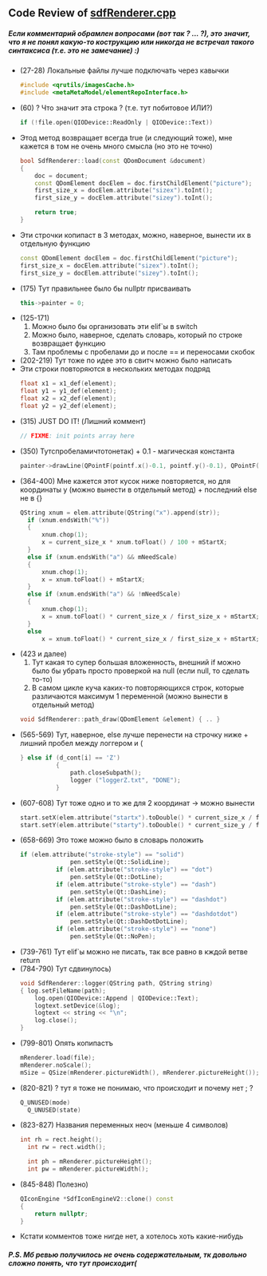 ## Code Review of [sdfRenderer.cpp](https://github.com/qreal/qreal/blob/master/qrgui/plugins/pluginManager/sdfRenderer.cpp)
##### Если комментарий обрамлен вопросами (вот так ? ... ?), это значит, что я не понял какую-то кострукцию или никогда не встречал такого синтаксиса (т.е. это не замечание) :)

* (27-28) Локальные файлы лучше подключать через кавычки
  ```cpp
  #include <qrutils/imagesCache.h>
  #include <metaMetaModel/elementRepoInterface.h>
  ```
* (60) ? Что значит эта строка ? (т.е. тут побитовое ИЛИ?)
  ```cpp
  if (!file.open(QIODevice::ReadOnly | QIODevice::Text))
  ```
* Этод метод возвращает всегда true (и следующий тоже), мне кажется в том не очень много смысла (но это не точно)
  ```cpp
  bool SdfRenderer::load(const QDomDocument &document)
  {
	  doc = document;
	  const QDomElement docElem = doc.firstChildElement("picture");
	  first_size_x = docElem.attribute("sizex").toInt();
	  first_size_y = docElem.attribute("sizey").toInt();
  
	  return true;
  }
  ```
* Эти строчки копипаст в 3 методах, можно, наверное, вынести их в отдельную функцию 
  ```cpp
  const QDomElement docElem = doc.firstChildElement("picture");
  first_size_x = docElem.attribute("sizex").toInt();
  first_size_y = docElem.attribute("sizey").toInt();
  ```
* (175) Тут правильнее было бы nullptr присваивать
  ```cpp
  this->painter = 0;
  ```
* (125-171)
  1) Можно было бы организовать эти elif`ы в switch
  2) Можно было, наверное, сделать словарь, который по строке возвращает функцию
  3) Там проблемы с пробелами до и после == и переносами скобок
* (202-219) Тут тоже по идее это в свитч можно было написать
* Эти строки повторяются в нескольких методах подряд
  ```cpp
  float x1 = x1_def(element);
  float y1 = y1_def(element);
  float x2 = x2_def(element);
  float y2 = y2_def(element);
  ```
* (315) JUST DO IT! (Лишний коммент)
  ```cpp
  // FIXME: init points array here
  ```
* (350) Тутспробеламичтотонетак) + 0.1 - магическая константа
  ```cpp
  painter->drawLine(QPointF(pointf.x()-0.1, pointf.y()-0.1), QPointF(pointf.x()+0.1, pointf.y()+0.1));
  ```
* (364-400) Мне кажется этот кусок ниже повторяется, но для координаты y (можно вынести в отдельный метод) + последний else не в {}
  ```cpp
  QString xnum = elem.attribute(QString("x").append(str));
	if (xnum.endsWith("%"))
	{
		xnum.chop(1);
		x = current_size_x * xnum.toFloat() / 100 + mStartX;
	}
	else if (xnum.endsWith("a") && mNeedScale)
	{
		xnum.chop(1);
		x = xnum.toFloat() + mStartX;
	}
	else if (xnum.endsWith("a") && !mNeedScale)
	{
		xnum.chop(1);
		x = xnum.toFloat() * current_size_x / first_size_x + mStartX;
	}
	else
		x = xnum.toFloat() * current_size_x / first_size_x + mStartX;
  ```
* (423 и далее)
  1) Тут какая то супер большая вложенность, внешний if можно было бы убрать просто проверкой на null 
    (если null, то сделать то-то)
  2) В самом цикле куча каких-то повторяющихся строк, которые различаются максимум 1 переменной (можно вынести в отдельный метод)
  ```cpp
  void SdfRenderer::path_draw(QDomElement &element) { .. }
  ```
* (565-569) Тут, наверное, else лучше перенести на строчку ниже + лишний пробел между логгером и (
  ```cpp
  } else if (d_cont[i] == 'Z')
			{
				path.closeSubpath();
				logger ("loggerZ.txt", "DONE");
			}
  ```
* (607-608) Тут тоже одно и то же для 2 координат -> можно вынести
	```cpp
	start.setX(elem.attribute("startx").toDouble() * current_size_x / first_size_x);
	start.setY(elem.attribute("starty").toDouble() * current_size_y / first_size_y);
	```
* (658-669) Это тоже можно было в словарь положить
  ```cpp
  if (elem.attribute("stroke-style") == "solid")
				pen.setStyle(Qt::SolidLine);
			if (elem.attribute("stroke-style") == "dot")
				pen.setStyle(Qt::DotLine);
			if (elem.attribute("stroke-style") == "dash")
				pen.setStyle(Qt::DashLine);
			if (elem.attribute("stroke-style") == "dashdot")
				pen.setStyle(Qt::DashDotLine);
			if (elem.attribute("stroke-style") == "dashdotdot")
				pen.setStyle(Qt::DashDotDotLine);
			if (elem.attribute("stroke-style") == "none")
				pen.setStyle(Qt::NoPen);
  ```
* (739-761) Тут elif`ы можно не писать, так все равно в кждой ветве return
* (784-790) Тут сдвинулось) 
  ```cpp
  void SdfRenderer::logger(QString path, QString string)
  {	log.setFileName(path);
	  log.open(QIODevice::Append | QIODevice::Text);
	  logtext.setDevice(&log);
	  logtext << string << "\n";
	  log.close();
  }
  ```
* (799-801) Опять копипастъ
	```cpp
	mRenderer.load(file);
	mRenderer.noScale();
	mSize = QSize(mRenderer.pictureWidth(), mRenderer.pictureHeight());
	```
* (820-821) ? тут я тоже не понимаю, что происходит и почему нет ; ?
  ```cpp
  Q_UNUSED(mode)
	Q_UNUSED(state)
  ```
* (823-827) Названия переменных неоч (меньше 4 символов)
  ```cpp
  int rh = rect.height();
	int rw = rect.width();

	int ph = mRenderer.pictureHeight();
	int pw = mRenderer.pictureWidth();
  ```
* (845-848) Полезно)
	```cpp
	QIconEngine *SdfIconEngineV2::clone() const
	{
		return nullptr;
	}
	```
* Кстати комментов тоже нигде нет, а хотелось хоть какие-нибудь
  
##### P.S. Мб ревью получилось не очень содержательным, тк довольно сложно понять, что тут происходит(
  
